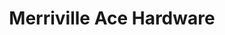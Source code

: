 ---
title: "Merriville Ace Hardware"
url: /crown-point/merriville-ace-hardware/
shop: doityourself
---